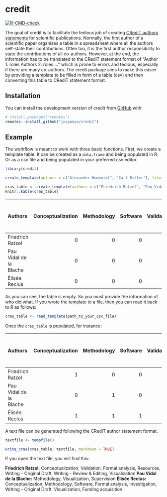 
<!-- README.md is generated from README.Rmd. Please edit that file -->

# credit

<!-- badges: start -->

[![R-CMD-check](https://github.com/jospueyo/credit/actions/workflows/R-CMD-check.yaml/badge.svg)](https://github.com/jospueyo/credit/actions/workflows/R-CMD-check.yaml)
<!-- badges: end -->

The goal of credit is to facilitate the tedious job of creating [CRediT
authors statements](https://credit.niso.org/) for scientific
publications. Normally, the first author of a scientific paper organizes
a table in a spreadsheet where all the authors self-state their
contributions. Often too, it is the first author responsibility to state
the contributions of all co-authors. However, at the end, the
information has to be translated to the CRediT statement format of
“Author 1: roles Authors 2: roles …” which is prone to errors and
tedious, especially if there are many co-authors. The credit package
aims to make this easier by providing a template to be filled in form of
a table (csv) and then converting this table to CRediT statement format.

## Installation

You can install the development version of credit from
[GitHub](https://github.com/) with:

``` r
# install.packages("remotes")
remotes::install_github("jospueyo/credit")
```

## Example

The workflow is meant to work with three basic functions. First, we
create a template table. It can be created as a `data.frame` and being
populated in R. Or as a csv file and being populated in your preferred
csv editor.

``` r
library(credit)

create_template(authors = c("Alexander Humboldt", "Carl Ritter"), file = tempfile())

cras_table <- create_template(authors = c("Friedrich Ratzel", "Pau Vidal de la Blache", "Élisée Reclus"))
knitr::kable(cras_table)
```

| Authors                | Conceptualization | Methodology | Software | Validation | Formal analysis | Investigation | Resources | Data curation | Writing - Original Draft | Writing - Review & Editing | Visualization | Supervision | Project administration | Funding acquisition |
|:-----------------------|------------------:|------------:|---------:|-----------:|----------------:|--------------:|----------:|--------------:|-------------------------:|---------------------------:|--------------:|------------:|-----------------------:|--------------------:|
| Friedrich Ratzel       |                 0 |           0 |        0 |          0 |               0 |             0 |         0 |             0 |                        0 |                          0 |             0 |           0 |                      0 |                   0 |
| Pau Vidal de la Blache |                 0 |           0 |        0 |          0 |               0 |             0 |         0 |             0 |                        0 |                          0 |             0 |           0 |                      0 |                   0 |
| Élisée Reclus          |                 0 |           0 |        0 |          0 |               0 |             0 |         0 |             0 |                        0 |                          0 |             0 |           0 |                      0 |                   0 |

As you can see, the table is empty. So you must provide the information
of who did what. If you wrote the template to a file, then you can read
it back to R as follows:

``` r
cras_table <- read_template(path_to_your_csv_file)
```

Once the `cras_table` is populated, for instance:

| Authors                | Conceptualization | Methodology | Software | Validation | Formal analysis | Investigation | Resources | Data curation | Writing - Original Draft | Writing - Review & Editing | Visualization | Supervision | Project administration | Funding acquisition |
|:-----------------------|------------------:|------------:|---------:|-----------:|----------------:|--------------:|----------:|--------------:|-------------------------:|---------------------------:|--------------:|------------:|-----------------------:|--------------------:|
| Friedrich Ratzel       |                 1 |           0 |        0 |          1 |               1 |             0 |         1 |             0 |                        1 |                          1 |             1 |           0 |                      0 |                   0 |
| Pau Vidal de la Blache |                 0 |           1 |        0 |          0 |               0 |             0 |         0 |             0 |                        0 |                          0 |             1 |           1 |                      0 |                   0 |
| Élisée Reclus          |                 1 |           1 |        1 |          0 |               1 |             1 |         0 |             0 |                        1 |                          0 |             1 |           0 |                      0 |                   1 |

A text file can be generated following the CRediT author statement
format.

``` r
textfile <- tempfile()

write_cras(cras_table, textfile, markdown = TRUE)
```

If you open the text file, you will find this:

**Friedrich Ratzel:** Conceptualization, Validation, Formal analysis,
Resources, Writing - Original Draft, Writing - Review & Editing,
Visualization **Pau Vidal de la Blache:** Methodology, Visualization,
Supervision **Élisée Reclus:** Conceptualization, Methodology, Software,
Formal analysis, Investigation, Writing - Original Draft, Visualization,
Funding acquisition
